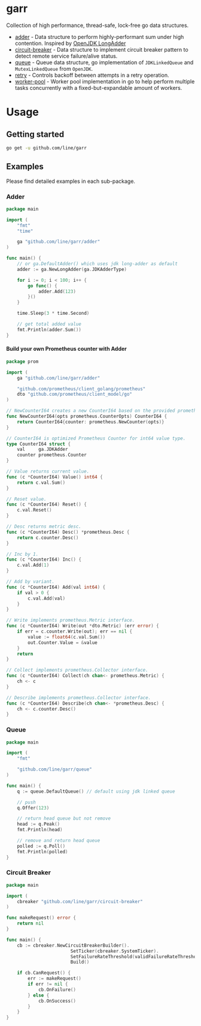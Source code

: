 # garr

Collection of high performance, thread-safe, lock-free go data structures.

* [adder](./adder/README.md) - Data structure to perform highly-performant sum under high contention. Inspired by [OpenJDK LongAdder](https://openjdk.java.net/)
* [circuit-breaker](./circuit-breaker/README.md) - Data structure to implement circuit breaker pattern to detect remote service failure/alive status.
* [queue](./queue/README.md) - Queue data structure, go implementation of `JDKLinkedQueue` and `MutexLinkedQueue` from `OpenJDK`.
* [retry](./retry/README.md) - Controls backoff between attempts in a retry operation.
* [worker-pool](./worker-pool/README.md) - Worker pool implementation in go to help perform multiple tasks concurrently with a fixed-but-expandable amount of workers.

# Usage

## Getting started

```bash
go get -u github.com/line/garr
```

## Examples

Please find detailed examples in each sub-package.

### Adder

```go
package main

import (
	"fmt"
	"time"

	ga "github.com/line/garr/adder"
)

func main() {
	// or ga.DefaultAdder() which uses jdk long-adder as default
	adder := ga.NewLongAdder(ga.JDKAdderType) 

	for i := 0; i < 100; i++ {
		go func() {
			adder.Add(123)
		}()
	}

	time.Sleep(3 * time.Second)

	// get total added value
	fmt.Println(adder.Sum()) 
}
```

#### Build your own Prometheus counter with Adder

```go
package prom

import (
	ga "github.com/line/garr/adder"

	"github.com/prometheus/client_golang/prometheus"
	dto "github.com/prometheus/client_model/go"
)

// NewCounterI64 creates a new CounterI64 based on the provided prometheus.CounterOpts.
func NewCounterI64(opts prometheus.CounterOpts) CounterI64 {
	return CounterI64{counter: prometheus.NewCounter(opts)}
}

// CounterI64 is optimized Prometheus Counter for int64 value type.
type CounterI64 struct {
	val     ga.JDKAdder
	counter prometheus.Counter
}

// Value returns current value.
func (c *CounterI64) Value() int64 {
	return c.val.Sum()
}

// Reset value.
func (c *CounterI64) Reset() {
	c.val.Reset()
}

// Desc returns metric desc.
func (c *CounterI64) Desc() *prometheus.Desc {
	return c.counter.Desc()
}

// Inc by 1.
func (c *CounterI64) Inc() {
	c.val.Add(1)
}

// Add by variant.
func (c *CounterI64) Add(val int64) {
	if val > 0 {
		c.val.Add(val)
	}
}

// Write implements prometheus.Metric interface.
func (c *CounterI64) Write(out *dto.Metric) (err error) {
	if err = c.counter.Write(out); err == nil {
		value := float64(c.val.Sum())
		out.Counter.Value = &value
	}
	return
}

// Collect implements prometheus.Collector interface.
func (c *CounterI64) Collect(ch chan<- prometheus.Metric) {
	ch <- c
}

// Describe implements prometheus.Collector interface.
func (c *CounterI64) Describe(ch chan<- *prometheus.Desc) {
	ch <- c.counter.Desc()
}
```

### Queue

```go
package main

import (
    "fmt"

    "github.com/line/garr/queue"
)

func main() {
    q := queue.DefaultQueue() // default using jdk linked queue

    // push
    q.Offer(123)

    // return head queue but not remove
    head := q.Peak()
    fmt.Println(head)

    // remove and return head queue
    polled := q.Poll()
    fmt.Println(polled)
}
```

### Circuit Breaker

```go
package main

import (
    cbreaker "github.com/line/garr/circuit-breaker"
)

func makeRequest() error {
	return nil
}

func main() {
    cb := cbreaker.NewCircuitBreakerBuilder().
                        SetTicker(cbreaker.SystemTicker).
                        SetFailureRateThreshold(validFailureRateThreshold).
                        Build()

    if cb.CanRequest() {
        err := makeRequest()
        if err != nil {
            cb.OnFailure()
        } else {
            cb.OnSuccess()
        }
    }
}
```
